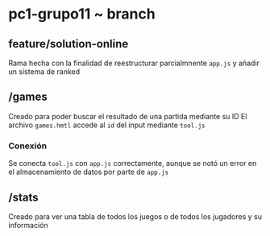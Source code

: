 # pc1-grupo11 ~ branch

## feature/solution-online
Rama hecha con la finalidad de reestructurar parcialmnente `app.js` y añadir un sistema de ranked


## /games
Creado para poder buscar el resultado de una partida mediante su ID
El archivo `games.hmtl` accede al `id` del input mediante `tool.js` 

### Conexión
Se conecta ``tool.js`` con `app.js` correctamente, aunque se notó un error en el almacenamiento de datos por parte de `app.js`

## /stats
Creado para ver una tabla de todos los juegos o de todos los jugadores y su información
